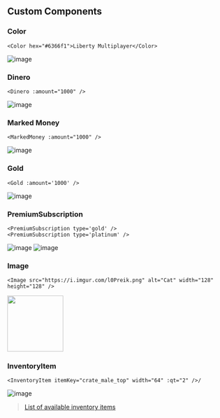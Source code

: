 ## Custom Components

### Color
```vue
<Color hex="#6366f1">Liberty Multiplayer</Color>
```
![image](https://github.com/liberty-mp/wiki/assets/35312043/dd2956a2-74e6-4a63-8ee4-2646615c4772)

### Dinero
```vue
<Dinero :amount="1000" />
```
![image](https://github.com/liberty-mp/wiki/assets/35312043/975da9fe-8cd4-473b-b078-9c401758a298)

### Marked Money
```vue
<MarkedMoney :amount="1000" />
```
![image](https://github.com/liberty-mp/wiki/assets/35312043/aaa6f3c3-4e70-4133-9833-eef8e0730c70)

### Gold
```vue
<Gold :amount='1000' />
```
![image](https://github.com/liberty-mp/wiki/assets/35312043/ff1a95d7-8810-40d3-b50f-5283ce0ddae9)

### PremiumSubscription
```vue
<PremiumSubscription type='gold' />
<PremiumSubscription type='platinum' />
```
![image](https://github.com/liberty-mp/wiki/assets/35312043/2eb7c065-fa76-4751-ac9b-8888257afd20)
![image](https://github.com/liberty-mp/wiki/assets/35312043/86ef906e-1233-4e20-9bec-ce4e5956eede)

### Image
```vue
<Image src="https://i.imgur.com/l0Preik.png" alt="Cat" width="128" height="128" />
```

<img src="https://github.com/liberty-mp/wiki/assets/35312043/27a72a93-de70-4749-ba30-4a09a8222060" width="128" height="128" />

### InventoryItem
```vue
<InventoryItem itemKey="crate_male_top" width="64" :qt="2" />/
```
![image](https://github.com/liberty-mp/wiki/assets/35312043/abcce311-9a16-4717-b5d1-5e7bf16076db)

> [List of available inventory items](https://wiki.liberty.mp/inventory-items)
